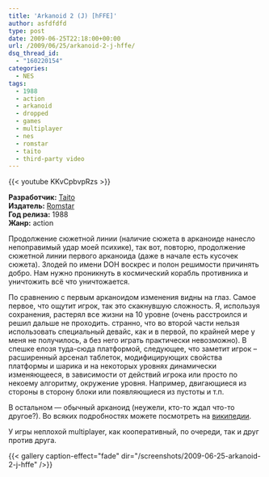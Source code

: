 ```yaml
---
title: 'Arkanoid 2 (J) [hFFE]'
author: asfdfdfd
type: post
date: 2009-06-25T22:18:00+00:00
url: /2009/06/25/arkanoid-2-j-hffe/
dsq_thread_id:
  - "160220154"
categories:
  - NES
tags:
  - 1988
  - action
  - arkanoid
  - dropped
  - games
  - multiplayer
  - nes
  - romstar
  - taito
  - third-party video
---
```

{{< youtube KKvCpbvpRzs >}}

**Разработчик:** [Taito][1]  
**Издатель:** [Romstar][2]  
**Год релиза:** 1988  
**Жанр:** action

Продолжение сюжетной линии (наличие сюжета в арканоиде нанесло непоправимый удар моей психике), так вот, повторю, продолжение сюжетной линии первого арканоида (даже в начале есть кусочек сюжета). Злодей по имени DOH воскрес и полон решимости причинять добро. Нам нужно проникнуть в космический корабль противника и уничтожить всё что уничтожается.

По сравнению с первым арканоидом изменения видны на глаз. Самое первое, что ощутит игрок, так это скакнувшую сложность. Я, используя сохранения, растерял все жизни на 10 уровне (очень расстроился и решил дальше не проходить. странно, что во второй части нельзя использовать специальный девайс, как и в первой, по крайней мере у меня не получилось, а без него играть практически невозможно). В спешке елозя туда-сюда платформой, следующее, что заметит игрок – расширенный арсенал таблеток, модифицирующих свойства платформы и шарика и на некоторых уровнях динамически изменяющееся, в зависимости от действий игрока или просто по некоему алгоритму, окружение уровня. Например, двигающиеся из стороны в сторону блоки или появляющиеся из пустоты и т.п.

В остальном — обычный арканоид (неужели, кто-то ждал что-то другое?). Во всяких подробностях можете посмотреть на [википедии][3].

У игры неплохой multiplayer, как кооперативный, по очереди, так и друг против друга.

<!--more-->

{{< gallery caption-effect="fade" dir="/screenshots/2009-06-25-arkanoid-2-j-hffe" />}}

 [1]: http://en.wikipedia.org/wiki/Taito_Corporation
 [2]: http://en.wikipedia.org/wiki/Romstar
 [3]: http://en.wikipedia.org/wiki/Arkanoid_-_Revenge_of_Doh
